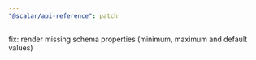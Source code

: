 ```yaml
---
"@scalar/api-reference": patch
---
```


fix: render missing schema properties (minimum, maximum and default values)
